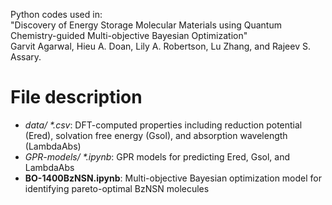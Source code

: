 Python codes used in:\
"Discovery of Energy Storage Molecular Materials using Quantum Chemistry-guided Multi-objective Bayesian Optimization"\
Garvit Agarwal, Hieu A. Doan, Lily A. Robertson, Lu Zhang, and Rajeev S. Assary.
# File description
- _data/ *.csv_: DFT-computed properties including reduction potential (Ered), solvation free energy (Gsol), and absorption wavelength (LambdaAbs)
- _GPR-models/ *.ipynb_: GPR models for predicting Ered, Gsol, and LambdaAbs
- **BO-1400BzNSN.ipynb**: Multi-objective Bayesian optimization model for identifying pareto-optimal BzNSN molecules
